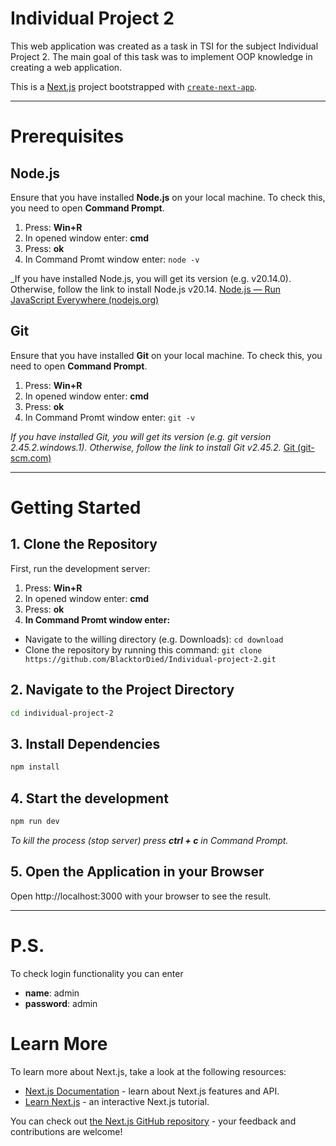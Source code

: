 # Individual Project 2

This web application was created as a task in TSI for the subject Individual Project 2. The main goal of this task was to implement OOP knowledge in creating a web application.

This is a [Next.js](https://nextjs.org/) project bootstrapped with [`create-next-app`](https://github.com/vercel/next.js/tree/canary/packages/create-next-app).

---

# Prerequisites

## Node.js

Ensure that you have installed **Node.js** on your local machine. To check this, you need to open **Command Prompt**.

1. Press: **Win+R**
2. In opened window enter: **cmd**
3. Press: **ok**
4. In Command Promt window enter: `node -v`

\_If you have installed Node.js, you will get its version (e.g. v20.14.0). Otherwise, follow the link to install Node.js v20.14. [Node.js — Run JavaScript Everywhere (nodejs.org)](https://nodejs.org/en)

## Git

Ensure that you have installed **Git** on your local machine. To check this, you need to open **Command Prompt**.

1. Press: **Win+R**
2. In opened window enter: **cmd**
3. Press: **ok**
4. In Command Promt window enter: `git -v`

_If you have installed Git, you will get its version (e.g. git version 2.45.2.windows.1). Otherwise, follow the link to install Git v2.45.2._ [Git (git-scm.com)](https://git-scm.com/)

---

# Getting Started

## 1. Clone the Repository

First, run the development server:

1. Press: **Win+R**
2. In opened window enter: **cmd**
3. Press: **ok**
4. **In Command Promt window enter:**

- Navigate to the willing directory (e.g. Downloads): `cd download`
- Clone the repository by running this command: `git clone https://github.com/BlacktorDied/Individual-project-2.git`

## 2. Navigate to the Project Directory

```Bash
cd individual-project-2
```

## 3. Install Dependencies

```Bash
npm install
```

## 4. Start the development

```Bash
npm run dev
```

_To kill the process (stop server) press **ctrl + c** in Command Prompt._

## 5. Open the Application in your Browser

Open http://localhost:3000 with your browser to see the result.

---

# P.S.
To check login functionality you can enter 

-  **name**: admin
-  **password**: admin 

# Learn More

To learn more about Next.js, take a look at the following resources:

- [Next.js Documentation](https://nextjs.org/docs) - learn about Next.js features and API.
- [Learn Next.js](https://nextjs.org/learn) - an interactive Next.js tutorial.

You can check out [the Next.js GitHub repository](https://github.com/vercel/next.js/) - your feedback and contributions are welcome!
